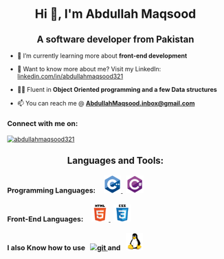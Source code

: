 <h1 align="center">Hi 👋, I'm Abdullah Maqsood </h1>
<h2 align="center">A software developer from Pakistan</h2>

- 🌱 I’m currently learning more about **front-end development**

- 💬 Want to know more about me? Visit my LinkedIn: [linkedin.com/in/abdullahmaqsood321](linkedin.com/in/abdullahmaqsood321)

- 👨‍💻 Fluent in **Object Oriented programming and a few Data structures**

- 📫 You can reach me @ **AbdullahMaqsood.inbox@gmail.com**

<h3 align="left">Connect with me on:</h3>
<p align="left">
<a href="https://linkedin.com/in/abdullahmaqsood321" target="blank"><img align="center" src="https://raw.githubusercontent.com/rahuldkjain/github-profile-readme-generator/master/src/images/icons/Social/linked-in-alt.svg" alt="abdullahmaqsood321" height="30" width="40" /></a>
</p>

<h2 align="center">Languages and Tools:</h2>
<h3 align="left">
Programming Languages: 
&nbsp;&nbsp;&nbsp;
<a href="https://www.w3schools.com/cpp/" target="_blank" rel="noreferrer" title="C++"> <img src="https://raw.githubusercontent.com/devicons/devicon/master/icons/cplusplus/cplusplus-original.svg" alt="cplusplus" width="40" height="40"/> </a>
&nbsp;
<a href="https://www.w3schools.com/cs/" target="_blank" rel="noreferrer" title="C#"> <img src="https://raw.githubusercontent.com/devicons/devicon/master/icons/csharp/csharp-original.svg" alt="csharp" width="40" height="40"/> </a>
</h3>
<h3>
Front-End Languages: 
&nbsp;&nbsp;&nbsp;   
<a href="https://www.w3.org/html/" target="_blank" rel="noreferrer" title="HTML"> <img src="https://raw.githubusercontent.com/devicons/devicon/master/icons/html5/html5-original-wordmark.svg" alt="html5" width="40" height="40"/> </a>    
&nbsp;
<a href="https://www.w3schools.com/css/" target="_blank" rel="noreferrer" title="CSS"> <img src="https://raw.githubusercontent.com/devicons/devicon/master/icons/css3/css3-original-wordmark.svg" alt="css3" width="40" height="40"/> </a>  
</h3>
<h3>
I also Know how to use 
&nbsp;
<a href="https://git-scm.com/" target="_blank" rel="noreferrer" title="Git & GitHub"> <img src="https://www.vectorlogo.zone/logos/git-scm/git-scm-icon.svg" alt="git" width="40" height="40"/> </a>
and
&nbsp;
<a href="https://www.linux.org/" target="_blank" rel="noreferrer" title="Linux OS"> <img src="https://raw.githubusercontent.com/devicons/devicon/master/icons/linux/linux-original.svg" alt="linux" width="40" height="40"/> </a>   
</h3>
